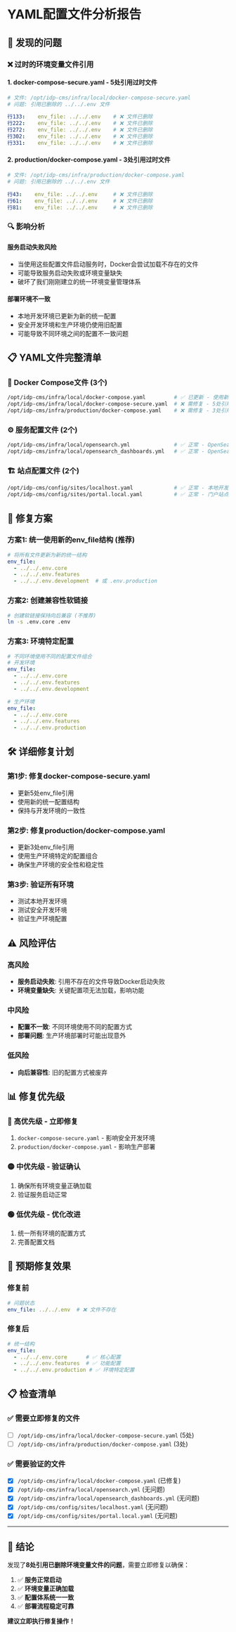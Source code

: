 # YAML配置文件分析报告

## 🚨 **发现的问题**

### ❌ **过时的环境变量文件引用**

#### 1. **docker-compose-secure.yaml** - 5处引用过时文件
```yaml
# 文件: /opt/idp-cms/infra/local/docker-compose-secure.yaml
# 问题: 引用已删除的 ../../.env 文件

行133:    env_file: ../../.env    # ❌ 文件已删除
行222:    env_file: ../../.env    # ❌ 文件已删除  
行272:    env_file: ../../.env    # ❌ 文件已删除
行302:    env_file: ../../.env    # ❌ 文件已删除
行331:    env_file: ../../.env    # ❌ 文件已删除
```

#### 2. **production/docker-compose.yaml** - 3处引用过时文件
```yaml
# 文件: /opt/idp-cms/infra/production/docker-compose.yaml
# 问题: 引用已删除的 ../../.env 文件

行43:    env_file: ../../.env     # ❌ 文件已删除
行61:    env_file: ../../.env     # ❌ 文件已删除
行81:    env_file: ../../.env     # ❌ 文件已删除
```

### 🔍 **影响分析**

#### 服务启动失败风险
- 当使用这些配置文件启动服务时，Docker会尝试加载不存在的文件
- 可能导致服务启动失败或环境变量缺失
- 破坏了我们刚刚建立的统一环境变量管理体系

#### 部署环境不一致
- 本地开发环境已更新为新的统一配置
- 安全开发环境和生产环境仍使用旧配置
- 可能导致不同环境之间的配置不一致问题

## 📋 **YAML文件完整清单**

### 🐳 **Docker Compose文件 (3个)**
```bash
/opt/idp-cms/infra/local/docker-compose.yaml         # ✅ 已更新 - 使用新的统一配置
/opt/idp-cms/infra/local/docker-compose-secure.yaml  # ❌ 需修复 - 5处引用过时文件
/opt/idp-cms/infra/production/docker-compose.yaml    # ❌ 需修复 - 3处引用过时文件
```

### ⚙️ **服务配置文件 (2个)**
```bash
/opt/idp-cms/infra/local/opensearch.yml              # ✅ 正常 - OpenSearch配置
/opt/idp-cms/infra/local/opensearch_dashboards.yml   # ✅ 正常 - OpenSearch Dashboard配置
```

### 🏗️ **站点配置文件 (2个)**
```bash
/opt/idp-cms/config/sites/localhost.yaml             # ✅ 正常 - 本地开发站点配置
/opt/idp-cms/config/sites/portal.local.yaml          # ✅ 正常 - 门户站点配置
```

## 🔧 **修复方案**

### 方案1: 统一使用新的env_file结构 (推荐)
```yaml
# 将所有文件更新为新的统一结构
env_file:
  - ../../.env.core
  - ../../.env.features
  - ../../.env.development  # 或 .env.production
```

### 方案2: 创建兼容性软链接
```bash
# 创建软链接保持向后兼容 (不推荐)
ln -s .env.core .env
```

### 方案3: 环境特定配置
```yaml
# 不同环境使用不同的配置文件组合
# 开发环境
env_file:
  - ../../.env.core
  - ../../.env.features  
  - ../../.env.development

# 生产环境
env_file:
  - ../../.env.core
  - ../../.env.features
  - ../../.env.production
```

## 🛠️ **详细修复计划**

### 第1步: 修复docker-compose-secure.yaml
- 更新5处env_file引用
- 使用新的统一配置结构
- 保持与开发环境的一致性

### 第2步: 修复production/docker-compose.yaml  
- 更新3处env_file引用
- 使用生产环境特定的配置组合
- 确保生产环境的安全性和稳定性

### 第3步: 验证所有环境
- 测试本地开发环境
- 测试安全开发环境
- 验证生产环境配置

## ⚠️ **风险评估**

### 高风险
- **服务启动失败**: 引用不存在的文件导致Docker启动失败
- **环境变量缺失**: 关键配置项无法加载，影响功能

### 中风险  
- **配置不一致**: 不同环境使用不同的配置方式
- **部署问题**: 生产环境部署时可能出现意外

### 低风险
- **向后兼容性**: 旧的配置方式被废弃

## 📊 **修复优先级**

### 🔴 **高优先级 - 立即修复**
1. `docker-compose-secure.yaml` - 影响安全开发环境
2. `production/docker-compose.yaml` - 影响生产部署

### 🟡 **中优先级 - 验证确认**
1. 确保所有环境变量正确加载
2. 验证服务启动正常

### 🟢 **低优先级 - 优化改进**
1. 统一所有环境的配置方式
2. 完善配置文档

## 🎯 **预期修复效果**

### 修复前
```yaml
# 问题状态
env_file: ../../.env  # ❌ 文件不存在
```

### 修复后
```yaml
# 统一结构
env_file:
  - ../../.env.core      # ✅ 核心配置
  - ../../.env.features  # ✅ 功能配置
  - ../../.env.production # ✅ 环境特定配置
```

## 📋 **检查清单**

### ✅ **需要立即修复的文件**
- [ ] `/opt/idp-cms/infra/local/docker-compose-secure.yaml` (5处)
- [ ] `/opt/idp-cms/infra/production/docker-compose.yaml` (3处)

### ✅ **需要验证的文件**
- [x] `/opt/idp-cms/infra/local/docker-compose.yaml` (已修复)
- [x] `/opt/idp-cms/infra/local/opensearch.yml` (无问题)
- [x] `/opt/idp-cms/infra/local/opensearch_dashboards.yml` (无问题)
- [x] `/opt/idp-cms/config/sites/localhost.yaml` (无问题)
- [x] `/opt/idp-cms/config/sites/portal.local.yaml` (无问题)

---

## 🚨 **结论**

发现了**8处引用已删除环境变量文件的问题**，需要立即修复以确保：

1. ✅ **服务正常启动**
2. ✅ **环境变量正确加载** 
3. ✅ **配置体系统一一致**
4. ✅ **部署流程稳定可靠**

**建议立即执行修复操作！**
